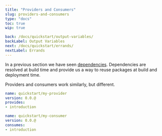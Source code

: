 ```yaml
---
title: "Providers and Consumers"
slug: providers-and-consumers
type: "docs"
toc: true
wip: true

back: /docs/quickstart/output-variables/
backLabel: Output Variables
next: /docs/quickstart/errands/
nextLabel: Errands
---
```


In a previous section we have seen
[dependencies](/docs/quickstart/dependencies/). Dependencies are resolved at
build time and provide us a way to reuse packages at build and deployment time. 

Providers and consumers work similarly, but different.


```yaml
name: quickstart/my-provider
version: 0.0.@
provides:
- introduction
```


```yaml
name: quickstart/my-consumer
version: 0.0.@
consumes:
- introduction
```
